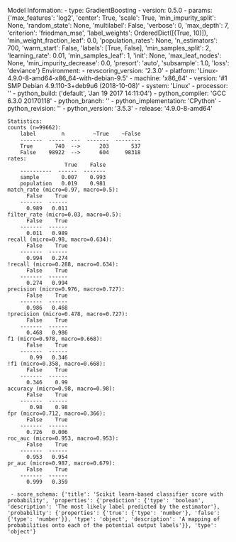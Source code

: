 Model Information:
	 - type: GradientBoosting
	 - version: 0.5.0
	 - params: {'max_features': 'log2', 'center': True, 'scale': True, 'min_impurity_split': None, 'random_state': None, 'multilabel': False, 'verbose': 0, 'max_depth': 7, 'criterion': 'friedman_mse', 'label_weights': OrderedDict([(True, 10)]), 'min_weight_fraction_leaf': 0.0, 'population_rates': None, 'n_estimators': 700, 'warm_start': False, 'labels': [True, False], 'min_samples_split': 2, 'learning_rate': 0.01, 'min_samples_leaf': 1, 'init': None, 'max_leaf_nodes': None, 'min_impurity_decrease': 0.0, 'presort': 'auto', 'subsample': 1.0, 'loss': 'deviance'}
	Environment:
	 - revscoring_version: '2.3.0'
	 - platform: 'Linux-4.9.0-8-amd64-x86_64-with-debian-9.5'
	 - machine: 'x86_64'
	 - version: '#1 SMP Debian 4.9.110-3+deb9u6 (2018-10-08)'
	 - system: 'Linux'
	 - processor: ''
	 - python_build: ('default', 'Jan 19 2017 14:11:04')
	 - python_compiler: 'GCC 6.3.0 20170118'
	 - python_branch: ''
	 - python_implementation: 'CPython'
	 - python_revision: ''
	 - python_version: '3.5.3'
	 - release: '4.9.0-8-amd64'
	
	Statistics:
	counts (n=99662):
		label        n         ~True    ~False
		-------  -----  ---  -------  --------
		True       740  -->      203       537
		False    98922  -->      604     98318
	rates:
		              True    False
		----------  ------  -------
		sample       0.007    0.993
		population   0.019    0.981
	match_rate (micro=0.97, macro=0.5):
		  False    True
		-------  ------
		  0.989   0.011
	filter_rate (micro=0.03, macro=0.5):
		  False    True
		-------  ------
		  0.011   0.989
	recall (micro=0.98, macro=0.634):
		  False    True
		-------  ------
		  0.994   0.274
	!recall (micro=0.288, macro=0.634):
		  False    True
		-------  ------
		  0.274   0.994
	precision (micro=0.976, macro=0.727):
		  False    True
		-------  ------
		  0.986   0.468
	!precision (micro=0.478, macro=0.727):
		  False    True
		-------  ------
		  0.468   0.986
	f1 (micro=0.978, macro=0.668):
		  False    True
		-------  ------
		   0.99   0.346
	!f1 (micro=0.358, macro=0.668):
		  False    True
		-------  ------
		  0.346    0.99
	accuracy (micro=0.98, macro=0.98):
		  False    True
		-------  ------
		   0.98    0.98
	fpr (micro=0.712, macro=0.366):
		  False    True
		-------  ------
		  0.726   0.006
	roc_auc (micro=0.953, macro=0.953):
		  False    True
		-------  ------
		  0.953   0.954
	pr_auc (micro=0.987, macro=0.679):
		  False    True
		-------  ------
		  0.999   0.359
	
	 - score_schema: {'title': 'Scikit learn-based classifier score with probability', 'properties': {'prediction': {'type': 'boolean', 'description': 'The most likely label predicted by the estimator'}, 'probability': {'properties': {'true': {'type': 'number'}, 'false': {'type': 'number'}}, 'type': 'object', 'description': 'A mapping of probabilities onto each of the potential output labels'}}, 'type': 'object'}

